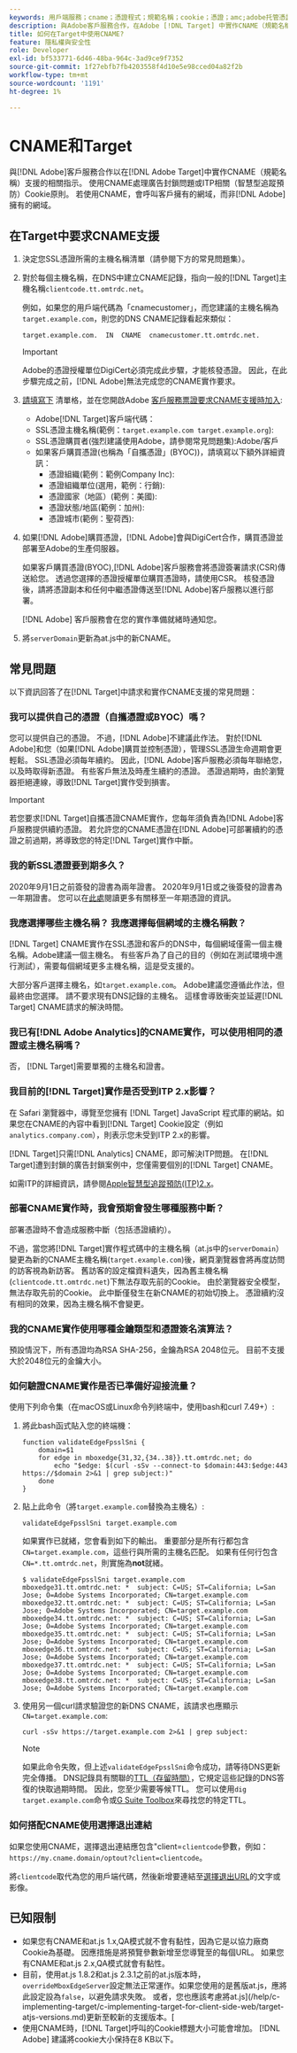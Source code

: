 ```yaml
---
keywords: 用戶端服務；cname；憑證程式；規範名稱；cookie；憑證；amc;adobe托管憑證；digicert；網域控制驗證
description: 與Adobe客戶服務合作，在Adobe [!DNL Target] 中實作CNAME（規範名稱）支援，以處理廣告封鎖問題或ITP相關的Cookie原則。
title: 如何在Target中使用CNAME?
feature: 隱私權與安全性
role: Developer
exl-id: bf533771-6d46-48ba-964c-3ad9ce9f7352
source-git-commit: 1f27ebfb7fb4203558f4d10e5e98cced04a82f2b
workflow-type: tm+mt
source-wordcount: '1191'
ht-degree: 1%

---
```


# CNAME和Target

與[!DNL Adobe]客戶服務合作以在[!DNL Adobe Target]中實作CNAME（規範名稱）支援的相關指示。 使用CNAME處理廣告封鎖問題或ITP相關（智慧型追蹤預防）Cookie原則。 若使用CNAME，會呼叫客戶擁有的網域，而非[!DNL Adobe]擁有的網域。

## 在Target中要求CNAME支援

1. 決定您SSL憑證所需的主機名稱清單（請參閱下方的常見問題集）。

1. 對於每個主機名稱，在DNS中建立CNAME記錄，指向一般的[!DNL Target]主機名稱`clientcode.tt.omtrdc.net`。

   例如，如果您的用戶端代碼為「cnamecustomer」，而您建議的主機名稱為`target.example.com`，則您的DNS CNAME記錄看起來類似：

   ```
   target.example.com.  IN  CNAME  cnamecustomer.tt.omtrdc.net.
   ```

   >[!IMPORTANT]
   >
   >Adobe的憑證授權單位DigiCert必須完成此步驟，才能核發憑證。 因此，在此步驟完成之前，[!DNL Adobe]無法完成您的CNAME實作要求。

1. [請填寫下](/help/assets/FPC_Request_Form.xlsx) 清單格，並在您開啟Adobe [客戶服務票證要求CNAME支援時加入](/help/cmp-resources-and-contact-information.md#reference_ACA3391A00EF467B87930A450050077C):

   * Adobe[!DNL Target]客戶端代碼：
   * SSL憑證主機名稱(範例：`target.example.com target.example.org`):
   * SSL憑證購買者(強烈建議使用Adobe，請參閱常見問題集):Adobe/客戶
   * 如果客戶購買憑證(也稱為「自攜憑證」(BYOC))，請填寫以下額外詳細資訊：
      * 憑證組織(範例：範例Company Inc):
      * 憑證組織單位(選用，範例：行銷):
      * 憑證國家（地區）(範例：美國):
      * 憑證狀態/地區(範例：加州):
      * 憑證城市(範例：聖荷西):

1. 如果[!DNL Adobe]購買憑證，[!DNL Adobe]會與DigiCert合作，購買憑證並部署至Adobe的生產伺服器。

   如果客戶購買憑證(BYOC),[!DNL Adobe]客戶服務會將憑證簽署請求(CSR)傳送給您。 透過您選擇的憑證授權單位購買憑證時，請使用CSR。 核發憑證後，請將憑證副本和任何中繼憑證傳送至[!DNL Adobe]客戶服務以進行部署。

   [!DNL Adobe] 客戶服務會在您的實作準備就緒時通知您。

1. 將`serverDomain`更新為at.js中的新CNAME。

## 常見問題

以下資訊回答了在[!DNL Target]中請求和實作CNAME支援的常見問題：

### 我可以提供自己的憑證（自攜憑證或BYOC）嗎？

您可以提供自己的憑證。 不過，[!DNL Adobe]不建議此作法。 對於[!DNL Adobe]和您（如果[!DNL Adobe]購買並控制憑證），管理SSL憑證生命週期會更輕鬆。 SSL憑證必須每年續約。 因此，[!DNL Adobe]客戶服務必須每年聯絡您，以及時取得新憑證。 有些客戶無法及時產生續約的憑證。 憑證過期時，由於瀏覽器拒絕連線，導致[!DNL Target]實作受到損害。

>[!IMPORTANT]
>
>若您要求[!DNL Target]自攜憑證CNAME實作，您每年須負責為[!DNL Adobe]客戶服務提供續約憑證。 若允許您的CNAME憑證在[!DNL Adobe]可部署續約的憑證之前過期，將導致您的特定[!DNL Target]實作中斷。

### 我的新SSL憑證要到期多久？

2020年9月1日之前簽發的證書為兩年證書。 2020年9月1日或之後簽發的證書為一年期證書。 您可以在[此處](https://www.digicert.com/position-on-1-year-certificates)閱讀更多有關移至一年期憑證的資訊。

### 我應選擇哪些主機名稱？ 我應選擇每個網域的主機名稱數？

[!DNL Target] CNAME實作在SSL憑證和客戶的DNS中，每個網域僅需一個主機名稱。Adobe建議一個主機名。 有些客戶為了自己的目的（例如在測試環境中進行測試），需要每個網域更多主機名稱，這是受支援的。

大部分客戶選擇主機名，如`target.example.com`。 Adobe建議您遵循此作法，但最終由您選擇。 請不要求現有DNS記錄的主機名。 這樣會導致衝突並延遲[!DNL Target] CNAME請求的解決時間。

### 我已有[!DNL Adobe Analytics]的CNAME實作，可以使用相同的憑證或主機名稱嗎？

否， [!DNL Target]需要單獨的主機名和證書。

### 我目前的[!DNL Target]實作是否受到ITP 2.x影響？

在 Safari 瀏覽器中，導覽至您擁有 [!DNL Target] JavaScript 程式庫的網站。如果您在CNAME的內容中看到[!DNL Target] Cookie設定（例如`analytics.company.com`），則表示您未受到ITP 2.x的影響。

[!DNL Target]只需[!DNL Analytics] CNAME，即可解決ITP問題。 在[!DNL Target]遭到封鎖的廣告封鎖案例中，您僅需要個別的[!DNL Target] CNAME。

如需ITP的詳細資訊，請參閱[Apple智慧型追蹤預防(ITP)2.x](/help/c-implementing-target/c-considerations-before-you-implement-target/c-privacy/apple-itp-2x.md)。

### 部署CNAME實作時，我會預期會發生哪種服務中斷？

部署憑證時不會造成服務中斷（包括憑證續約）。

不過，當您將[!DNL Target]實作程式碼中的主機名稱（at.js中的`serverDomain`）變更為新的CNAME主機名稱(`target.example.com`)後，網頁瀏覽器會將再度訪問的訪客視為新訪客。 舊訪客的設定檔資料遺失，因為舊主機名稱(`clientcode.tt.omtrdc.net`)下無法存取先前的Cookie。 由於瀏覽器安全模型，無法存取先前的Cookie。 此中斷僅發生在新CNAME的初始切換上。 憑證續約沒有相同的效果，因為主機名稱不會變更。

### 我的CNAME實作使用哪種金鑰類型和憑證簽名演算法？

預設情況下，所有憑證均為RSA SHA-256，金鑰為RSA 2048位元。 目前不支援大於2048位元的金鑰大小。

### 如何驗證CNAME實作是否已準備好迎接流量？

使用下列命令集（在macOS或Linux命令列終端中，使用bash和curl 7.49+）:

1. 將此bash函式貼入您的終端機：

   ```
   function validateEdgeFpsslSni {
       domain=$1
       for edge in mboxedge{31,32,{34..38}}.tt.omtrdc.net; do
           echo "$edge: $(curl -sSv --connect-to $domain:443:$edge:443 https://$domain 2>&1 | grep subject:)"
       done
   }
   ```

1. 貼上此命令（將`target.example.com`替換為主機名）:

   ```
   validateEdgeFpsslSni target.example.com
   ```

   如果實作已就緒，您會看到如下的輸出。 重要部分是所有行都包含`CN=target.example.com`，這些行與所需的主機名匹配。 如果有任何行包含`CN=*.tt.omtrdc.net`，則實施為&#x200B;**not**&#x200B;就緒。

   ```
   $ validateEdgeFpsslSni target.example.com
   mboxedge31.tt.omtrdc.net: *  subject: C=US; ST=California; L=San Jose; O=Adobe Systems Incorporated; CN=target.example.com
   mboxedge32.tt.omtrdc.net: *  subject: C=US; ST=California; L=San Jose; O=Adobe Systems Incorporated; CN=target.example.com
   mboxedge34.tt.omtrdc.net: *  subject: C=US; ST=California; L=San Jose; O=Adobe Systems Incorporated; CN=target.example.com
   mboxedge35.tt.omtrdc.net: *  subject: C=US; ST=California; L=San Jose; O=Adobe Systems Incorporated; CN=target.example.com
   mboxedge36.tt.omtrdc.net: *  subject: C=US; ST=California; L=San Jose; O=Adobe Systems Incorporated; CN=target.example.com
   mboxedge37.tt.omtrdc.net: *  subject: C=US; ST=California; L=San Jose; O=Adobe Systems Incorporated; CN=target.example.com
   mboxedge38.tt.omtrdc.net: *  subject: C=US; ST=California; L=San Jose; O=Adobe Systems Incorporated; CN=target.example.com
   ```

1. 使用另一個curl請求驗證您的新DNS CNAME，該請求也應顯示`CN=target.example.com`:

   ```
   curl -sSv https://target.example.com 2>&1 | grep subject:
   ```

   >[!NOTE]
   >
   >如果此命令失敗，但上述`validateEdgeFpsslSni`命令成功，請等待DNS更新完全傳播。 DNS記錄具有關聯的[TTL（存留時間）](https://en.wikipedia.org/wiki/Time_to_live#DNS_records)，它規定這些記錄的DNS答復的快取過期時間。 因此，您至少需要等候TTL。 您可以使用`dig target.example.com`命令或[G Suite Toolbox](https://toolbox.googleapps.com/apps/dig/#CNAME)來尋找您的特定TTL。

### 如何搭配CNAME使用選擇退出連結

如果您使用CNAME，選擇退出連結應包含&quot;client=`clientcode`參數，例如：
`https://my.cname.domain/optout?client=clientcode`。

將`clientcode`取代為您的用戶端代碼，然後新增要連結至[選擇退出URL](/help/c-implementing-target/c-considerations-before-you-implement-target/c-privacy/privacy.md#reference_E7A62B7B99C94B3A806CB262D16E27FC)的文字或影像。

## 已知限制

* 如果您有CNAME和at.js 1.x,QA模式就不會有黏性，因為它是以協力廠商Cookie為基礎。 因應措施是將預覽參數新增至您導覽至的每個URL。 如果您有CNAME和at.js 2.x,QA模式就會有黏性。
* 目前，使用at.js 1.8.2和at.js 2.3.1之前的at.js版本時，`overrideMboxEdgeServer`設定無法正常運作。如果您使用的是舊版at.js，應將此設定設為`false`，以避免請求失敗。 或者，您也應該考慮將at.js](/help/c-implementing-target/c-implementing-target-for-client-side-web/target-atjs-versions.md)更新至較新的支援版本。[
* 使用CNAME時，[!DNL Target]呼叫的Cookie標題大小可能會增加。 [!DNL Adobe] 建議將cookie大小保持在8 KB以下。
